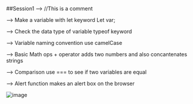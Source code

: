 ##Session1
--> //This is a comment

--> Make a variable with let keyword
Let var;

--> Check the data type of variable
    typeof keyword

--> Variable naming convention
    use camelCase

--> Basic Math ops
    + operator adds two numbers and also concantenates strings

--> Comparison
    use === to see if two variables are equal

--> Alert function
    makes an alert box on the browser

![image](https://github.com/vedangit/javascript/assets/117835144/0ca7abd4-34c5-43c0-8cf8-bc6dac66f89b)
